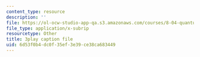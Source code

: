 ```yaml
---
content_type: resource
description: ''
file: https://ol-ocw-studio-app-qa.s3.amazonaws.com/courses/8-04-quantum-physics-i-spring-2016/6d53f0b4dc0f35ef3e39ce38ca683449_xoCHe0mtxu0.srt
file_type: application/x-subrip
resourcetype: Other
title: 3play caption file
uid: 6d53f0b4-dc0f-35ef-3e39-ce38ca683449
---
```

